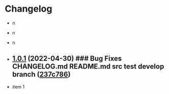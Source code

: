 # Changelog

- n
- n
- n
- ## [1.0.1](https://github.com/iamamutt/gh-actions-test/compare/v1.0.0...v1.0.1) (2022-04-30) ### Bug Fixes CHANGELOG.md README.md src test develop branch ([237c786](https://github.com/iamamutt/gh-actions-test/commit/237c7869858ef619eecc41aa266e8559f95c1ee3)) 

- item 1
